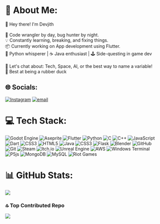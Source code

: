 # 💫 About Me:
👋 Hey there! I'm Devjith<br><br>🚀 Code wrangler by day, bug hunter by night.<br>💡 Constantly learning, breaking, and fixing things.<br>📦 Currently working on App development using Flutter. <br>🐍 Python whisperer | ☕ Java enthusiast | 🕹️ Side-questing in game dev<br><br>💬 Let's chat about: Tech, Space, AI, or the best way to name a variable!<br>🐥 Best at being a rubber duck


## 🌐 Socials:
[![Instagram](https://img.shields.io/badge/Instagram-%23E4405F.svg?logo=Instagram&logoColor=white)](https://instagram.com/devjith11feb) [![email](https://img.shields.io/badge/Email-D14836?logo=gmail&logoColor=white)](mailto:devjithkurup@gmail.com) 

# 💻 Tech Stack:
![Godot Engine](https://img.shields.io/badge/GODOT-%23FFFFFF.svg?style=flat-square&logo=godot-engine) ![Aseprite](https://img.shields.io/badge/Aseprite-FFFFFF?style=flat-square&logo=Aseprite&logoColor=#7D929E) ![Flutter](https://img.shields.io/badge/Flutter-%2302569B.svg?style=flat-square&logo=Flutter&logoColor=white) ![Python](https://img.shields.io/badge/python-3670A0?style=flat-square&logo=python&logoColor=ffdd54) ![C](https://img.shields.io/badge/c-%2300599C.svg?style=flat-square&logo=c&logoColor=white) ![C++](https://img.shields.io/badge/c++-%2300599C.svg?style=flat-square&logo=c%2B%2B&logoColor=white) ![JavaScript](https://img.shields.io/badge/javascript-%23323330.svg?style=flat-square&logo=javascript&logoColor=%23F7DF1E) ![Dart](https://img.shields.io/badge/dart-%230175C2.svg?style=flat-square&logo=dart&logoColor=white) ![CSS3](https://img.shields.io/badge/css3-%231572B6.svg?style=flat-square&logo=css3&logoColor=white) ![HTML5](https://img.shields.io/badge/html5-%23E34F26.svg?style=flat-square&logo=html5&logoColor=white) ![Java](https://img.shields.io/badge/java-%23ED8B00.svg?style=flat-square&logo=openjdk&logoColor=white) ![CSS3](https://img.shields.io/badge/css3-%231572B6.svg?style=flat-square&logo=css3&logoColor=white) ![Flask](https://img.shields.io/badge/flask-%23000.svg?style=flat-square&logo=flask&logoColor=white) ![Blender](https://img.shields.io/badge/blender-%23F5792A.svg?style=flat-square&logo=blender&logoColor=white) ![GitHub](https://img.shields.io/badge/github-%23121011.svg?style=flat-square&logo=github&logoColor=white) ![Git](https://img.shields.io/badge/git-%23F05033.svg?style=flat-square&logo=git&logoColor=white) ![Steam](https://img.shields.io/badge/steam-%23000000.svg?style=flat-square&logo=steam&logoColor=white) ![Itch.io](https://img.shields.io/badge/Itch-%23FF0B34.svg?style=flat-square&logo=Itch.io&logoColor=white) ![Unreal Engine](https://img.shields.io/badge/unrealengine-%23313131.svg?style=flat-square&logo=unrealengine&logoColor=white) ![AWS](https://img.shields.io/badge/AWS-%23FF9900.svg?style=flat-square&logo=amazon-aws&logoColor=white) ![Windows Terminal](https://img.shields.io/badge/Windows%20Terminal-%234D4D4D.svg?style=flat-square&logo=windows-terminal&logoColor=white) ![P5js](https://img.shields.io/badge/p5.js-ED225D?style=flat-square&logo=p5.js&logoColor=FFFFFF) ![MongoDB](https://img.shields.io/badge/MongoDB-%234ea94b.svg?style=flat-square&logo=mongodb&logoColor=white) ![MySQL](https://img.shields.io/badge/mysql-4479A1.svg?style=flat-square&logo=mysql&logoColor=white) ![Riot Games](https://img.shields.io/badge/riotgames-D32936.svg?style=flat-square&logo=riotgames&logoColor=white)
# 📊 GitHub Stats:
![](https://github-readme-stats.vercel.app/api/top-langs/?username=Devjith-Kurup&theme=tokyonight&hide_border=true&include_all_commits=true&count_private=false&layout=compact)

### 🔝 Top Contributed Repo
![](https://github-contributor-stats.vercel.app/api?username=Devjith-Kurup&limit=5&theme=tokyonight&combine_all_yearly_contributions=true)
